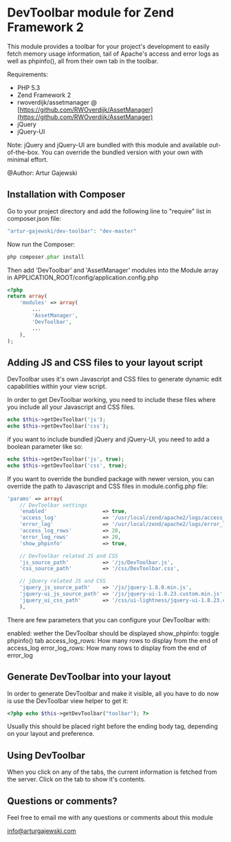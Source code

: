 # DevToolbar module for Zend Framework 2

This module provides a toolbar for your project's development to easily fetch memory usage information, tail of Apache's access and error logs as well as phpinfo(), all from their own tab in the toolbar.

Requirements:

- PHP 5.3
- Zend Framework 2
- rwoverdijk/assetmanager @ [https://github.com/RWOverdijk/AssetManager](https://github.com/RWOverdijk/AssetManager)
- jQuery
- jQuery-UI

Note: jQuery and jQuery-UI are bundled with this module and available out-of-the-box. You can override the bundled version with your own with minimal effort.

@Author: Artur Gajewski


## Installation with Composer

Go to your project directory and add the following line to "require" list in composer.json file:

```php
"artur-gajewski/dev-toolbar": "dev-master"
```

Now run the Composer:

```php
php composer.phar install
```

Then add 'DevToolbar' and 'AssetManager' modules into the Module array in APPLICATION_ROOT/config/application.config.php

```php
<?php
return array(
    'modules' => array(
        ...
        'AssetManager',
        'DevToolbar',
        ...
    ),
);
```


## Adding JS and CSS files to your layout script

DevToolbar uses it's own Javascript and CSS files to generate dynamic edit capabilities within your view script.

In order to get DevToolbar working, you need to include these files where you include all your Javascript and CSS files.

```php
echo $this->getDevToolbar('js');
echo $this->getDevToolbar('css');
```

if you want to include bundled jQuery and jQuery-UI, you need to add a boolean parameter like so:

```php
echo $this->getDevToolbar('js', true);
echo $this->getDevToolbar('css', true);
```

If you want to override the bundled package with newer version, you can override the path to Javascript and CSS files in module.config.php file:

```php
'params' => array(
    // DevToolbar settings
    'enabled'                  => true,
    'access_log'               => '/usr/local/zend/apache2/logs/access_log',
    'error_log'                => '/usr/local/zend/apache2/logs/error_log',
    'access_log_rows'          => 20,
    'error_log_rows'           => 20,
    'show_phpinfo'             => true,

    // DevToolbar related JS and CSS
    'js_source_path'           => '/js/DevToolbar.js',
    'css_source_path'          => '/css/DevToolbar.css',

    // jQuery related JS and CSS
    'jquery_js_source_path'    => '/js/jquery-1.8.0.min.js',
    'jquery-ui_js_source_path' => '/js/jquery-ui-1.8.23.custom.min.js',
    'jquery_ui_css_path'       => '/css/ui-lightness/jquery-ui-1.8.23.custom.css',
    ),
```

There are few parameters that you can configure your DevToolbar with:

enabled: wether the DevToolbar should be displayed
show_phpinfo: toggle phpinfo() tab
access_log_rows: How many rows to display from the end of access_log
error_log_rows: How many rows to display from the end of error_log


## Generate DevToolbar into your layout

In order to generate DevToolbar and make it visible, all you have to do now is use the DevToolbar view helper to get it:

```php
<?php echo $this->getDevToolbar("toolbar"); ?>
```

Usually this should be placed right before the ending body tag, depending on your layout and preference.


## Using DevToolbar

When you click on any of the tabs, the current information is fetched from the server. Click on the tab to show it's contents.


## Questions or comments?

Feel free to email me with any questions or comments about this module

[info@arturgajewski.com](mailto:info@arturgajewski.com)